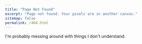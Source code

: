 ```yaml
---
title: "Page Not Found"
excerpt: "Page not found. Your pixels are in another canvas."
sitemap: false
permalink: /404.html
---
```


I'm probably messing around with things I don't understand.



